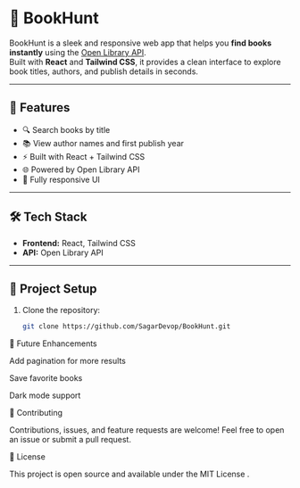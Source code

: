 # 📖 BookHunt

BookHunt is a sleek and responsive web app that helps you **find books instantly** using the [Open Library API](https://openlibrary.org/developers/api).  
Built with **React** and **Tailwind CSS**, it provides a clean interface to explore book titles, authors, and publish details in seconds.

---

## 🚀 Features
- 🔍 Search books by title  
- 📚 View author names and first publish year  
- ⚡ Built with React + Tailwind CSS  
- 🌐 Powered by Open Library API  
- 📱 Fully responsive UI  

---

## 🛠️ Tech Stack
- **Frontend:** React, Tailwind CSS  
- **API:** Open Library API  

---

## 📂 Project Setup

1. Clone the repository:
   ```bash
   git clone https://github.com/SagarDevop/BookHunt.git
🌟 Future Enhancements

Add pagination for more results

Save favorite books

Dark mode support

🤝 Contributing

Contributions, issues, and feature requests are welcome!
Feel free to open an issue or submit a pull request.

📜 License

This project is open source and available under the MIT License
.
